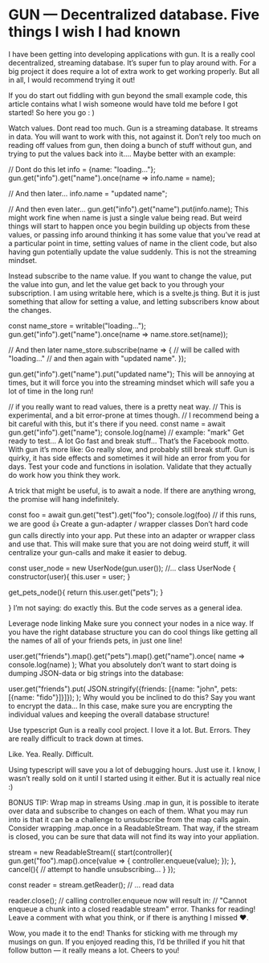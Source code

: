 # GUN — Decentralized database. Five things I wish I had known

I have been getting into developing applications with gun. It is a really cool decentralized, streaming database. It’s super fun to play around with. For a big project it does require a lot of extra work to get working properly. But all in all, I would recommend trying it out!

If you do start out fiddling with gun beyond the small example code, this article contains what I wish someone would have told me before I got started! So here you go : )

Watch values. Dont read too much.
Gun is a streaming database. It streams in data. You will want to work with this, not against it. Don’t rely too much on reading off values from gun, then doing a bunch of stuff without gun, and trying to put the values back into it…. Maybe better with an example:

// Dont do this
let info = {name: "loading..."};
gun.get("info").get("name").once(name => info.name = name);

// And then later...
info.name = "updated name";

// And then even later...
gun.get("info").get("name").put(info.name);
This might work fine when name is just a single value being read. But weird things will start to happen once you begin building up objects from these values, or passing info around thinking it has some value that you’ve read at a particular point in time, setting values of name in the client code, but also having gun potentially update the value suddenly. This is not the streaming mindset.

Instead subscribe to the name value. If you want to change the value, put the value into gun, and let the value get back to you through your subscription. I am using writable here, which is a svelte.js thing. But it is just something that allow for setting a value, and letting subscribers know about the changes.

const name_store = writable("loading...");
gun.get("info").get("name").once(name => name.store.set(name));

// And then later
name_store.subscribe(name => {
  // will be called with "loading..." 
  // and then again with "updated name".
});

gun.get("info").get("name").put("updated name");
This will be annoying at times, but it will force you into the streaming mindset which will safe you a lot of time in the long run!

// if you really want to read values, there is a pretty neat way.
// This is experimental, and a bit error-prone at times though.
// I recommend being a bit careful with this, but it's there if you need.
const name = await gun.get("info").get("name");
console.log(name) // example: "mark"
Get ready to test… A lot
Go fast and break stuff… That’s the Facebook motto. With gun it’s more like: Go really slow, and probably still break stuff. Gun is quirky, it has side effects and sometimes it will hide an error from you for days. Test your code and functions in isolation. Validate that they actually do work how you think they work.

A trick that might be useful, is to await a node. If there are anything wrong, the promise will hang indefinitely.

const foo = await gun.get("test").get("foo");
console.log(foo) // if this runs, we are good 👍
Create a gun-adapter / wrapper classes
Don’t hard code gun calls directly into your app. Put these into an adapter or wrapper class and use that. This will make sure that you are not doing weird stuff, it will centralize your gun-calls and make it easier to debug.

const user_node = new UserNode(gun.user());
//...
class UserNode {
  constructor(user){
    this.user = user;
  }
  
  get_pets_node(){
    return this.user.get("pets");
  }
  
}
I’m not saying: do exactly this. But the code serves as a general idea.

Leverage node linking
Make sure you connect your nodes in a nice way. If you have the right database structure you can do cool things like getting all the names of all of your friends pets, in just one line!

user.get("friends").map().get("pets").map().get("name").once(
  name => console.log(name)
);
What you absolutely don’t want to start doing is dumping JSON-data or big strings into the database:

user.get("friends").put(
  JSON.stringify({friends: [{name: "john", pets: [{name: "fido"}]}]});
);
Why would you be inclined to do this? Say you want to encrypt the data… In this case, make sure you are encrypting the individual values and keeping the overall database structure!

Use typescript
Gun is a really cool project. I love it a lot. But. Errors. They are really difficult to track down at times.

Like. Yea. Really. Difficult.

Using typescript will save you a lot of debugging hours. Just use it. I know, I wasn’t really sold on it until I started using it either. But it is actually real nice :)

BONUS TIP: Wrap map in streams
Using .map in gun, it is possible to iterate over data and subscribe to changes on each of them. What you may run into is that it can be a challenge to unsubscribe from the map calls again. Consider wrapping .map.once in a ReadableStream. That way, if the stream is closed, you can be sure that data will not find its way into your appliation.

stream = new ReadableStream({
  start(controller){
    gun.get("foo").map().once(value => {
      controller.enqueue(value);
    });
  },
  cancel(){
    // attempt to handle unsubscribing...
  }
});

const reader = stream.getReader();
// ... read data

reader.close(); 
// calling controller.enqueue now will result in:
// "Cannot enqueue a chunk into a closed readable stream" error.
Thanks for reading! Leave a comment with what you think, or if there is anything I missed ❤.

Wow, you made it to the end! Thanks for sticking with me through my musings on gun. If you enjoyed reading this, I’d be thrilled if you hit that follow button — it really means a lot. Cheers to you!